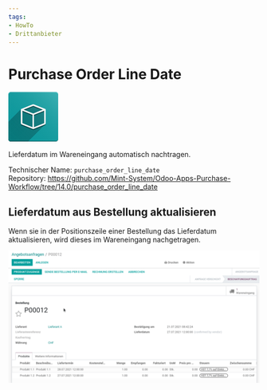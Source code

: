 ```yaml
---
tags:
- HowTo
- Drittanbieter
---
```

# Purchase Order Line Date
![](assets/icon_oms_box.png)

Lieferdatum im Wareneingang automatisch nachtragen.

Technischer Name: `purchase_order_line_date`\
Repository: <https://github.com/Mint-System/Odoo-Apps-Purchase-Workflow/tree/14.0/purchase_order_line_date>

## Lieferdatum aus Bestellung aktualisieren

Wenn sie in der Positionszeile einer Bestellung das Lieferdatum aktualisieren, wird dieses im Wareneingang nachgetragen.

![Purchase Order Line Date](assets/Purchase%20Order%20Line%20Date.gif)